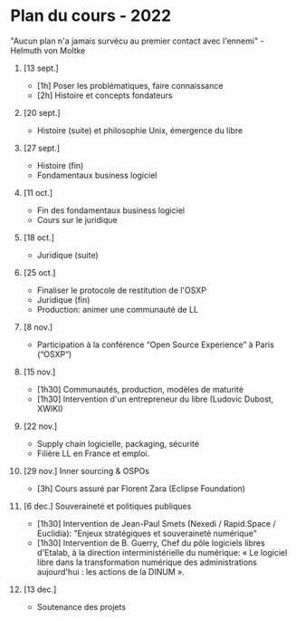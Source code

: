 Plan du cours - 2022
====================

"Aucun plan n'a jamais survécu au premier contact avec l'ennemi" - Helmuth von Moltke

1. [13 sept.]
    - [1h] Poser les problématiques, faire connaissance
    - [2h] Histoire et concepts fondateurs

2. [20 sept.]
    - Histoire (suite) et philosophie Unix, émergence du libre

3. [27 sept.]
    - Histoire (fin)
    - Fondamentaux business logiciel

4. [11 oct.]
    - Fin des fondamentaux business logiciel
    - Cours sur le juridique

5. [18 oct.]
    - Juridique (suite)

6. [25 oct.]
    - Finaliser le protocole de restitution de l'OSXP
    - Juridique (fin)
    - Production: animer une communauté de LL

7. [8 nov.]
    - Participation à la conférence “Open Source Experience” à Paris (“OSXP”)

8. [15 nov.]
    - [1h30] Communautés, production, modèles de maturité
    - [1h30] Intervention d'un entrepreneur du libre (Ludovic Dubost, XWIKI)

9. [22 nov.]
    - Supply chain logicielle, packaging, sécurité
    - Filière LL en France et emploi.

10. [29 nov.] Inner sourcing & OSPOs
    - [3h] Cours assuré par Florent Zara (Eclipse Foundation)

11. [6 dec.] Souveraineté et politiques publiques
    - [1h30] Intervention de Jean-Paul Smets (Nexedi / Rapid.Space / Euclidia): "Enjeux stratégiques et souveraineté numérique"
    - [1h30] Intervention de B. Guerry, Chef du pôle logiciels libres d'Etalab, à la direction interministérielle du numérique: « Le logiciel libre dans la transformation numérique des administrations aujourd'hui : les actions de la DINUM ».

12. [13 dec.]
    - Soutenance des projets
